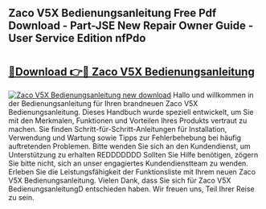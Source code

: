 ## Zaco V5X Bedienungsanleitung Free Pdf Download - Part-JSE New Repair Owner Guide - User Service Edition nfPdo

# <h2><a href="http://df62i9.blite.top/?on=Zaco+V5X+Bedienungsanleitung">🔗Download 👉🔴 Zaco V5X Bedienungsanleitung</a></h2>

[![Zaco V5X Bedienungsanleitung new download](https://i.imgur.com/lujVjoI.png)](http://df62i9.blite.top/?on=Zaco+V5X+Bedienungsanleitung)
Hallo und willkommen in der Bedienungsanleitung für Ihren brandneuen Zaco V5X Bedienungsanleitung. Dieses Handbuch wurde speziell entwickelt, um Sie mit den Merkmalen, Funktionen und Vorteilen Ihres Produkts vertraut zu machen. Sie finden Schritt-für-Schritt-Anleitungen für Installation, Verwendung und Wartung sowie Tipps zur Fehlerbehebung bei häufig auftretenden Problemen. Bitte wenden Sie sich an den Kundendienst, um Unterstützung zu erhalten REDDDDDDD Sollten Sie Hilfe benötigen, zögern Sie bitte nicht, sich an unser engagiertes Kundendienstteam zu wenden. Erleben Sie die Leistungsfähigkeit der Funktionsliste mit Ihrem neuen Zaco V5X Bedienungsanleitung. Vielen Dank, dass Sie sich für Zaco V5X BedienungsanleitungD entschieden haben. Wir freuen uns, Teil Ihrer Reise zu sein.
